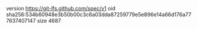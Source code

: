 version https://git-lfs.github.com/spec/v1
oid sha256:534b60948e3b50b00c3c6a03dda87259779e5e896e14a66d176a777637407147
size 4687
